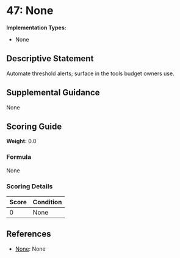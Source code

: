 # 47: None

**Implementation Types:**
- None

## Descriptive Statement

Automate threshold alerts; surface in the tools budget owners use.

## Supplemental Guidance

None

## Scoring Guide

**Weight:** 0.0

### Formula

None

### Scoring Details

| Score | Condition |
| ----- | --------- |
| 0 | None |

## References

- [None](None): None

